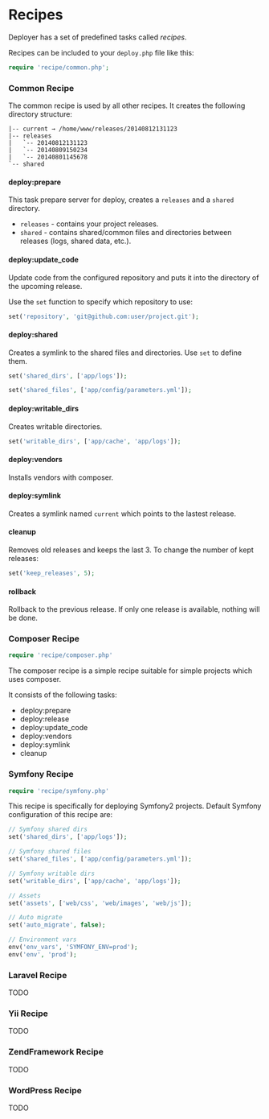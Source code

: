 # Recipes

Deployer has a set of predefined tasks called _recipes_.

Recipes can be included to your `deploy.php` file like this:

~~~ php
require 'recipe/common.php';
~~~

### Common Recipe

The common recipe is used by all other recipes. It creates the following directory structure:

~~~
|-- current → /home/www/releases/20140812131123
|-- releases
|   `-- 20140812131123
|   `-- 20140809150234
|   `-- 20140801145678
`-- shared
~~~

#### deploy:prepare


This task prepare server for deploy, creates a `releases` and a `shared` directory.

* `releases` - contains your project releases.
* `shared` - contains shared/common files and directories between releases (logs, shared data, etc.).

#### deploy:update_code

Update code from the configured repository and puts it into the directory of the upcoming release.

Use the `set` function to specify which repository to use:

~~~ php
set('repository', 'git@github.com:user/project.git');
~~~

#### deploy:shared

Creates a symlink to the shared files and directories. Use `set` to define them.

~~~ php
set('shared_dirs', ['app/logs']);

set('shared_files', ['app/config/parameters.yml']);
~~~

#### deploy:writable_dirs

Creates writable directories.

~~~ php
set('writable_dirs', ['app/cache', 'app/logs']);
~~~

#### deploy:vendors

Installs vendors with composer.

#### deploy:symlink

Creates a symlink named `current` which points to the lastest release.

#### cleanup

Removes old releases and keeps the last 3. To change the number of kept releases:

~~~ php
set('keep_releases', 5);
~~~

#### rollback

Rollback to the previous release. If only one release is available, nothing will be done.

### Composer Recipe

~~~ php
require 'recipe/composer.php'
~~~

The composer recipe is a simple recipe suitable for simple projects which uses composer.

It consists of the following tasks:

* deploy:prepare
* deploy:release
* deploy:update_code
* deploy:vendors
* deploy:symlink
* cleanup

### Symfony Recipe

~~~ php
require 'recipe/symfony.php'
~~~

This recipe is specifically for deploying Symfony2 projects. Default Symfony configuration of this recipe are:

~~~ php
// Symfony shared dirs
set('shared_dirs', ['app/logs']);

// Symfony shared files
set('shared_files', ['app/config/parameters.yml']);

// Symfony writable dirs
set('writable_dirs', ['app/cache', 'app/logs']);

// Assets
set('assets', ['web/css', 'web/images', 'web/js']);

// Auto migrate
set('auto_migrate', false);

// Environment vars
env('env_vars', 'SYMFONY_ENV=prod');
env('env', 'prod');
~~~

### Laravel Recipe

TODO

### Yii Recipe

TODO

### ZendFramework Recipe

TODO

### WordPress Recipe

TODO
